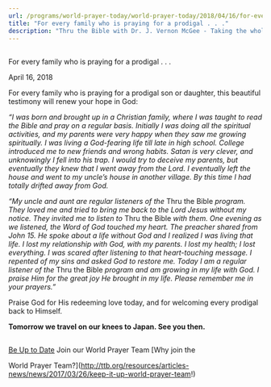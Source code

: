 ```yaml
---
url: /programs/world-prayer-today/world-prayer-today/2018/04/16/for-every-family-who-is-praying-for-a-prodigal-.-.-
title: "For every family who is praying for a prodigal . . ."
description: "Thru the Bible with Dr. J. Vernon McGee - Taking the whole Word to the whole world"
---
```







## 
 For every family who is praying for a prodigal . . .


April 16, 2018




For every family who is praying for a prodigal son or daughter, this beautiful testimony will renew your hope in God: 


*“I was born and brought up in a Christian family, where I was taught to read the Bible and pray on a regular basis. Initially I was doing all the spiritual activities, and my parents were very happy when they saw me growing spiritually. I was living a God-fearing life till late in high school. College introduced me to new friends and wrong habits. Satan is very clever, and unknowingly I fell into his trap. I would try to deceive my parents, but eventually they knew that I went away from the Lord. I eventually left the house and went to my uncle’s house in another village. By this time I had totally drifted away from God.*


*“My uncle and aunt are regular listeners of the* Thru the Bible *program. They loved me and tried to bring me back to the Lord Jesus without my notice. They invited me to listen to* Thru the Bible *with them. One evening as we listened, the Word of God touched my heart. The preacher shared from John 15. He spoke about a life without God and I realized I was living that life. I lost my relationship with God, with my parents. I lost my health; I lost everything. I was scared after listening to that heart-touching message. I repented of my sins and asked God to restore me. Today I am a regular listener of the* Thru the Bible *program and am growing in my life with God. I praise Him for the great joy He brought in my life. Please remember me in your prayers.”*


Praise God for His redeeming love today, and for welcoming every prodigal back to Himself. 


**Tomorrow we travel on our knees to Japan. See you then.**







## 




[Be Up to Date](http://feeds.feedburner.com/WorldPrayerToday "World Prayer Today RSS Feed")
Join our World Prayer Team
[Why join the  

World Prayer Team?](http://ttb.org/resources/articles-news/news/2017/03/26/keep-it-up-world-prayer-team!)




